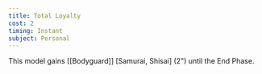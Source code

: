 ```yaml
---
title: Total Loyalty
cost: 2
timing: Instant
subject: Personal
---
```

This model gains [[Bodyguard]] [Samurai, Shisai] (2") until the End Phase.